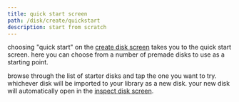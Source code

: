 ```yaml
---
title: quick start screen
path: /disk/create/quickstart
description: start from scratch
---
```


choosing "quick start" on the [create disk screen][create] takes you to the quick start screen.
here you can choose from a number of premade disks to use as a starting point.

browse through the list of starter disks and tap the one you want to try.
whichever disk will be imported to your library as a new disk.
your new disk will automatically open in the [inspect disk screen][inspect].

[create]: /disk/create
[inspect]: /disk/inspect
